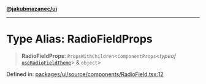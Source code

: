 [**@jakubmazanec/ui**](../README.md)

---

# Type Alias: RadioFieldProps

> **RadioFieldProps**: `PropsWithChildren`\<`ComponentProps`\<_typeof_
> [`useRadioFieldTheme`](../functions/useRadioFieldTheme.md)\> & `object`\>

Defined in:
[packages/ui/source/components/RadioField.tsx:12](https://github.com/jakubmazanec/tools/blob/797379ce98752dc838b82c8398e04d90c58ce9e7/packages/ui/source/components/RadioField.tsx#L12)
